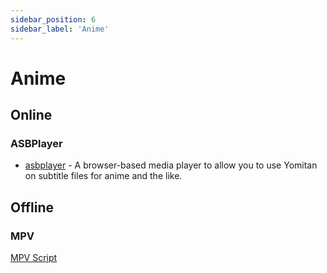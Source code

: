 ```yaml
---
sidebar_position: 6
sidebar_label: 'Anime'
---
```


# Anime 

## Online
### ASBPlayer
  - [asbplayer](https://github.com/killergerbah/asbplayer) - A browser-based media player to allow you to use Yomitan on subtitle files for anime and the like.
## Offline
### MPV
[MPV Script](https://github.com/kamperemu/jp-mpv-conf)